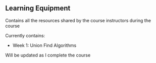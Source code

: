 ## Learning Equipment
Contains all the resources shared by the course instructors during the course

Currently contains:
 - Week 1: Union Find Algorithms

Will be updated as I complete the course